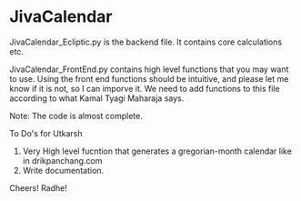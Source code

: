# JivaCalendar

JivaCalendar_Ecliptic.py is the backend file. It contains core calculations etc.

JivaCalendar_FrontEnd.py contains high level functions that you may want to use. Using the front end functions should be intuitive, 
and please let me know if it is not, so I can imporve it. We need to add functions to this file according to what Kamal Tyagi Maharaja says.

Note: The code is almost complete. 

To Do's for Utkarsh

1. Very High level fucntion that generates a gregorian-month calendar like in drikpanchang.com
2. Write documentation.

Cheers! Radhe!
